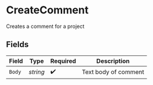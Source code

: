 # CreateComment

Creates a comment for a project


## Fields

| Field                | Type                 | Required             | Description          |
| -------------------- | -------------------- | -------------------- | -------------------- |
| `Body`               | *string*             | :heavy_check_mark:   | Text body of comment |